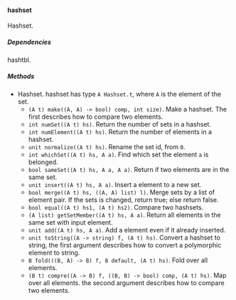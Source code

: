 #### hashset

Hashset.

##### Dependencies

hashtbl.

##### Methods

- Hashset. hashset has type `A Hashset.t`, where `A` is the element of the set.
    + `(A t) make((A, A) -> bool) comp, int size)`. Make a hashset. The first describes how to compare two elements.
    + `int numSet((A t) hs)`. Return the number of sets in a hashset.
    + `int numElement((A t) hs)`. Return the number of elements in a hashset.
    + `unit normalize((A t) hs)`. Rename the set id, from `0`.
    + `int whichSet((A t) hs, A a)`. Find which set the element `a` is belonged.
    + `bool sameSet((A t) hs, A a, A a)`. Return if two elements are in the same set.
    + `unit insert((A t) hs, A a)`. Insert a element to a new set.
    + `bool merge((A t) hs, ((A, A) list) l)`. Merge sets by a list of element pair. If the sets is changed, return true; else return false.
    + `bool equal((A t) hs1, (A t) hs2)`. Compare two hashsets.
    + `(A list) getSetMember((A t) hs, A a)`. Return all elements in the same set with input element.
    + `unit add((A t) hs, A a)`. Add a element even if it already inserted.
    + `unit toString((A -> string) f, (A t) hs)`. Convert a hashset to string, the first argument describes how to convert a polymorphic element to string.
    + `B fold(((B, A) -> B) f, B default, (A t) hs)`. Fold over all elements.
    + `(B t) compre((A -> B) f, ((B, B) -> bool) comp, (A t) hs)`. Map over all elements. the second argument describes how to compare two elements.

